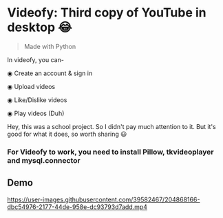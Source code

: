 # Videofy: Third copy of YouTube in desktop 😂

> Made with Python

In videofy, you can-

◉ Create an account & sign in

◉ Upload videos

◉ Like/Dislike videos

◉ Play videos (Duh)

Hey, this was a school project. So I didn't pay much attention to it. But it's good for what it does, so worth sharing 😃

### For Videofy to work, you need to install Pillow, tkvideoplayer and mysql.connector

## Demo


https://user-images.githubusercontent.com/39582467/204868166-dbc54976-2177-44de-958e-dc93793d7add.mp4

